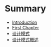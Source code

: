 # Summary

* [Introduction](README.md)
* [First Chapter](chapter1.md)
* [设计模式](ji-chu-zhi-shi.md)
* [设计模式概述](she-ji-mo-shi-gai-shu.md)

